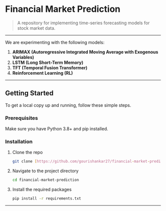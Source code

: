 # Financial Market Prediction

> A repository for implementing time-series forecasting models for stock market data.

---

We are experimenting with the following models:

1.  **ARIMAX (Autoregressive Integrated Moving Average with Exogenous Variables)**
2.  **LSTM (Long Short-Term Memory)**
3.  **TFT (Temporal Fusion Transformer)**
4.  **Reinforcement Learning (RL)**

---

## Getting Started

To get a local copy up and running, follow these simple steps.

### Prerequisites

Make sure you have Python 3.8+ and pip installed.

### Installation

1.  Clone the repo
    ```sh
    git clone [https://github.com/gourishankar27/financial-market-prediction.git](https://github.com/gourishankar27/financial-market-prediction.git)
    ```
2.  Navigate to the project directory
    ```sh
    cd financial-market-prediction
    ```
3.  Install the required packages
    ```sh
    pip install -r requirements.txt
    ```

---